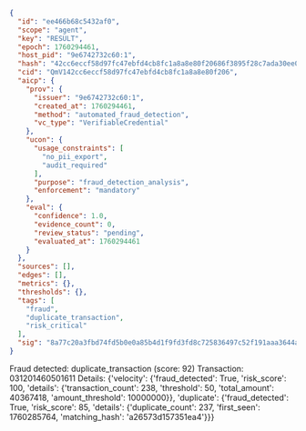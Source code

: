 ```json
{
  "id": "ee466b68c5432af0",
  "scope": "agent",
  "key": "RESULT",
  "epoch": 1760294461,
  "host_pid": "9e6742732c60:1",
  "hash": "42cc6eccf58d97fc47ebfd4cb8fc1a8a8e80f20686f3895f28c7ada30ee005f8",
  "cid": "QmV142cc6eccf58d97fc47ebfd4cb8fc1a8a8e80f206",
  "aicp": {
    "prov": {
      "issuer": "9e6742732c60:1",
      "created_at": 1760294461,
      "method": "automated_fraud_detection",
      "vc_type": "VerifiableCredential"
    },
    "ucon": {
      "usage_constraints": [
        "no_pii_export",
        "audit_required"
      ],
      "purpose": "fraud_detection_analysis",
      "enforcement": "mandatory"
    },
    "eval": {
      "confidence": 1.0,
      "evidence_count": 0,
      "review_status": "pending",
      "evaluated_at": 1760294461
    }
  },
  "sources": [],
  "edges": [],
  "metrics": {},
  "thresholds": {},
  "tags": [
    "fraud",
    "duplicate_transaction",
    "risk_critical"
  ],
  "sig": "8a77c20a3fbd74fd5b0e0a85b4d1f9fd3fd8c725836497c52f191aaa3644a3a4"
}
```

Fraud detected: duplicate_transaction (score: 92)
Transaction: 031201460501611
Details: {'velocity': {'fraud_detected': True, 'risk_score': 100, 'details': {'transaction_count': 238, 'threshold': 50, 'total_amount': 40367418, 'amount_threshold': 10000000}}, 'duplicate': {'fraud_detected': True, 'risk_score': 85, 'details': {'duplicate_count': 237, 'first_seen': 1760285764, 'matching_hash': 'a26573d157351ea4'}}}